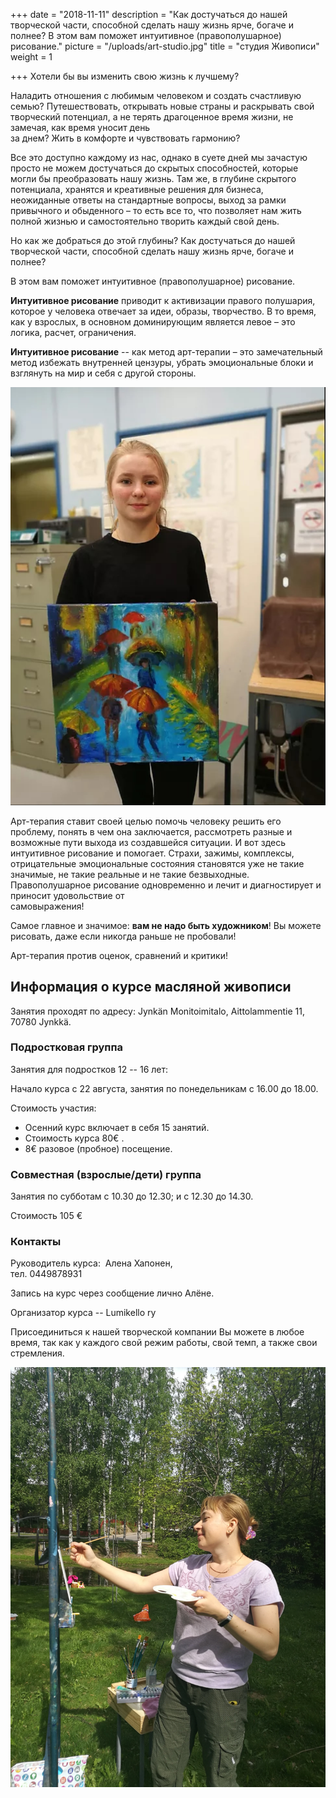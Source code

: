 +++
date = "2018-11-11"
description = "Как достучаться до нашей творческой части, способной сделать нашу жизнь ярче, богаче и полнее? В этом вам поможет интуитивное (правополушарное) рисование."
picture = "/uploads/art-studio.jpg"
title = "студия Живописи"
weight = 1

+++
Хотели бы вы изменить свою жизнь к лучшему?

Наладить отношения с любимым человеком и создать счастливую семью? Путешествовать, открывать новые страны и раскрывать свой творческий потенциал, а не терять драгоценное время жизни, не замечая, как время уносит день  
за днем? Жить в комфорте и чувствовать гармонию?

Все это доступно каждому из нас, однако в суете дней мы зачастую просто не можем достучаться до скрытых способностей, которые могли бы преобразовать нашу жизнь. Там же, в глубине скрытого потенциала, хранятся и креативные решения для бизнеса, неожиданные ответы на стандартные вопросы, выход за рамки привычного и обыденного – то есть все то, что позволяет нам жить полной жизнью и самостоятельно творить каждый свой день.

Но как же добраться до этой глубины? Как достучаться до нашей творческой части, способной сделать нашу жизнь ярче, богаче и полнее?

В этом вам поможет интуитивное (правополушарное) рисование.

**Интуитивное рисование** приводит к активизации правого полушария, которое у человека отвечает за идеи, образы, творчество. В то время, как у взрослых, в основном доминирующим является левое – это логика, расчет, ограничения.

**Интуитивное рисование** -- как метод арт-терапии – это замечательный метод избежать внутренней цензуры, убрать эмоциональные блоки и взглянуть на мир и себя с другой стороны.

![](/uploads/art-studio-02.jpg)

Арт-терапия ставит своей целью помочь человеку решить его проблему, понять в чем она заключается, рассмотреть разные и возможные пути выхода из создавшейся ситуации. И вот здесь интуитивное рисование и помогает. Страхи, зажимы, комплексы, отрицательные эмоциональные состояния становятся уже не такие значимые, не такие реальные и не такие безвыходные. Правополушарное рисование одновременно и лечит и диагностирует и приносит удовольствие от  
самовыражения!

Самое главное и значимое: **вам не надо быть художником**! Вы можете рисовать, даже если никогда раньше не пробовали!

Арт-терапия против оценок, сравнений и критики!

## Информация о курсе масляной живописи

Занятия проходят по адресу: Jynkän Monitoimitalo, Aittolammentie 11, 70780 Jynkkä.

### Подростковая группа

Занятия для подростков 12 -- 16 лет:

Начало курса с 22 августа, занятия по понедельникам с 16.00 до 18.00.

Стоимость участия:

* ​Осенний курс включает в себя 15 занятий.
* Стоимость курса 80€ .
* 8€ разовое (пробное) посещение.

### Совместная (взрослые/дети) группа

Занятия по субботам с 10.30 до 12.30; и с 12.30 до 14.30.

Стоимость 105 €

### Контакты

Руководитель курса:  Алена Хапонен,  
тел. 0449878931

Запись на курс через сообщение лично Алёне.

Организатор курса -- Lumikello ry

Присоединиться к нашей творческой компании Вы можете в любое время, так как у каждого свой режим работы, свой темп, а также свои стремления.

​![](/uploads/art-studio-03.jpg)